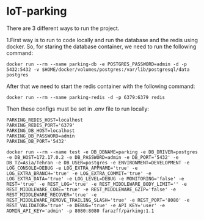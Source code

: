 # IoT-parking

There are 3 different ways to run the project. 

1.First way is to run to code locally and run the database and the redis using docker.
So, for staring the database container, we need to run the following command:

```code
docker run --rm --name parking-db -e POSTGRES_PASSWORD=admin -d -p 5432:5432 -v $HOME/docker/volumes/postgres:/var/lib/postgresql/data  postgres
```
After that we need to start the redis container with the following command:
```code
docker run --rm --name parking-redis -d -p 6379:6379 redis
```

Then these configs must be set in .env file to run locally:
```code
PARKING_REDIS_HOST=localhost
PARKING_REDIS_PORT='6379'
PARKING_DB_HOST=localhost
PARKING_DB_PASSWORD=admin
PARKING_DB_PORT='5432'
```

```code
docker run --rm --name test -e DB_DBNAME=parking -e DB_DRIVER=postgres -e DB_HOST=172.17.0.2 -e DB_PASSWORD=admin -e DB_PORT='5432' -e DB_TZ=Asia/Tehran -e DB_USER=postgres -e ENVIRONMENT=DEVELOPMENT -e LOG_CONSOLE=DEBUG -e LOG_EXTRA_APPNAME='true' -e LOG_EXTRA_BRANCH='true' -e LOG_EXTRA_COMMIT='true' -e LOG_EXTRA_DATA='true' -e LOG_LEVEL=DEBUG -e MONITORING='false' -e REST='true' -e REST_LOG='true' -e REST_MIDDLEWARE_BODY_LIMIT='' -e REST_MIDDLEWARE_CORE='true' -e REST_MIDDLEWARE_GZIP='false' -e REST_MIDDLEWARE_RECOVER='true' -e REST_MIDDLEWARE_REMOVE_TRAILING_SLASH='true' -e REST_PORT='8080' -e REST_VALIDATOR='true' -e DEBUG='true' -e API_KEY='user' -e ADMIN_API_KEY='admin' -p 8080:8080 farazff/parking:1.1
```
